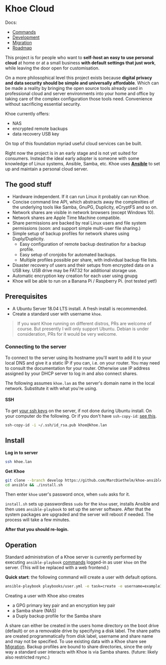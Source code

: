 Khoe Cloud
==========

Docs:
- [Commands](docs/commands.md)
- [Development](docs/development.md)
- [Migration](docs/migration.md)
- [Roadmap](https://github.com/MarcDiethelm/khoe-ansible/projects/2)

This project is for people who want to **self-host an easy to use personal cloud** at home or at a small business **with default settings that just work**, while leaving the door open for customisation.

On a more philosophical level this project exists because **digital privacy and data security should be simple and universally affordable**. Which can be made a reality by bringing the open source tools already used in professional cloud and server environments into your home and office by taking care of the complex configuration those tools need. Convenience without sacrificing essential security.

Khoe currently offers:

- NAS
- encrypted remote backups
- data recovery USB key

On top of this foundation myriad useful cloud services can be built.

Right now the project is in an early stage and is not yet suited for consumers. Instead the ideal early adopter is someone with some knowledge of Linux systems, Ansible, Samba, etc. Khoe uses [**Ansible**](https://github.com/ansible/ansible) to set up and maintain a personal cloud server.

## The good stuff
- Hardware independent. If it can run Linux it probably can run Khoe.
- Concise command line API, which abstracts away the complexities of the underlying tools like Samba, GnuPG, Duplicity, eCryptFS and so on.
- Network shares are visible in network browsers (except Windows 10).
- Network shares are Apple Time Machine compatible.
- Share permissions are backed by real Linux users and file system permissions (soon: and support simple multi-user file sharing.)
- Simple setup of backup profiles for network shares using Duply/Duplicity.
  - Easy configuration of remote backup destination for a backup profile.
  - Easy setup of cronjobs for automated backups.
  - Multiple profiles possible per share, with individual backup file lists.
- Disaster recovery of users and their setups from encrypted data on a USB key. USB drive may be FAT32 for additional storage use.
- Automatic encryption key creation for each user using gnupg
- Khoe will be able to run on a Banana Pi / Raspberry Pi. (not tested yet!)


## Prerequisites

- A Ubuntu Server 18.04 LTS install. A fresh install is recommended.
- Create a standard user with username `khoe`.

> If you want Khoe running on different distros, PRs are welcome of course. But presently I will only support Ubuntu. Debian is under consideration, PRs for it would be very welcome.


### Connecting to the server

To connect to the server using its hostname you'll want to add it to your local DNS and give it a static IP if you can, i.e. on your router. You may need to consult the documentation for your router. Otherwise use IP address assigned by your DHCP server to log in and also connect shares.

The following assumes `khoe.lan` as the server's domain name in the local network. Substitute it with what you're using.

#### SSH

To get [your ssh keys](https://help.github.com/en/articles/generating-a-new-ssh-key-and-adding-it-to-the-ssh-agent) on the server, if not done during Ubuntu install. On your computer do the following. Or if you don't have `ssh-copy-id`: [see this](https://serverfault.com/a/583659/311594).

```bash
ssh-copy-id -i ~/.ssh/id_rsa.pub khoe@khoe.lan
```


## Install

**Log in to server**

 ```bash
 ssh khoe.lan
 ```

**Get Khoe**

```bash
git clone --branch develop https://github.com/MarcDiethelm/khoe-ansible.git ansible
cd ansible && ./install.sh
```
Then enter `khoe` user's password once, when `sudo` asks for it.

`install.sh` sets up passwordless `sudo` for the `khoe` user, installs Ansible and then uses `ansible-playbook` to set up the server software. After that the system packages are upgraded and the server will reboot if needed. The process will take a few minutes.

**After that you should re-login.**


##  Operation

Standard administration of a Khoe server is currently performed by executing `ansible-playbook` [commands](docs/commands.md) logged-in as user `khoe` on the server. (This will be replaced with a web frontend.)

**Quick start**: the following command will create a user with default options.

```bash
ansible-playbook playbooks/user.yml -e task=create -e username=example1 -e password=1234
```

Creating a user with Khoe also creates

- a GPG primary key pair and an encryption key pair
- a Samba share (NAS)
- a Duply backup profile for the Samba share

A share can either be created in the users home directory on the boot drive (default) or on a removable drive by specifying a disk label. The share paths are created programmatically from disk label, username and share name and may not be specified. To use existing data with a Khoe share see [Migration](docs/migration.md).
Backup profiles are bound to share directories, since the only way a standard user interacts with Khoe is via Samba shares. (future: likely also restricted rsync.)
